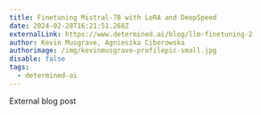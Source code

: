 ```yaml
---
title: Finetuning Mistral-7B with LoRA and DeepSpeed
date: 2024-02-28T16:21:51.268Z
externalLink: https://www.determined.ai/blog/llm-finetuning-2
author: Kevin Musgrave, Agnieszka Ciborowska
authorimage: /img/kevinmusgrave-profilepic-small.jpg
disable: false
tags:
  - determined-ai
---
```

E﻿xternal blog post